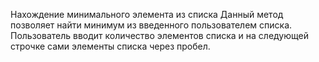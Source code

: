 Нахождение минимального элемента из списка 
Данный метод позволяет найти минимум из введенного пользователем списка. Пользователь вводит количество элементов списка и на следующей строчке сами элементы списка через пробел.
